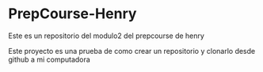 # PrepCourse-Henry
Este es un repositorio del modulo2 del prepcourse de henry

Este proyecto es una prueba de como crear un repositorio y clonarlo desde github a mi computadora